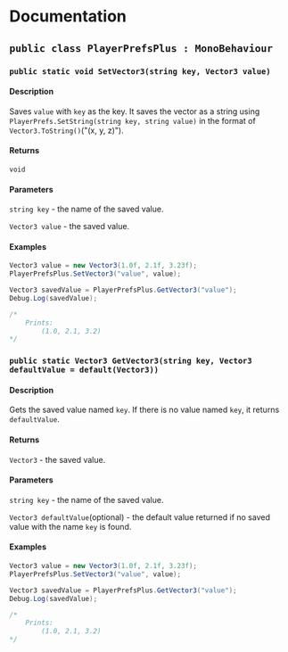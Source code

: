 # Documentation
## `public class PlayerPrefsPlus : MonoBehaviour`
### `public static void SetVector3(string key, Vector3 value)`
#### Description
Saves `value` with `key` as the key. It saves the vector as a string using `PlayerPrefs.SetString(string key, string value)` in the format of `Vector3.ToString()`("(x, y, z)").
#### Returns
`void`
#### Parameters
`string key` - the name of the saved value.

`Vector3 value` - the saved value.
#### Examples
```cs
Vector3 value = new Vector3(1.0f, 2.1f, 3.23f);
PlayerPrefsPlus.SetVector3("value", value);

Vector3 savedValue = PlayerPrefsPlus.GetVector3("value");
Debug.Log(savedValue);

/*
    Prints:
        (1.0, 2.1, 3.2)
*/
```

### `public static Vector3 GetVector3(string key, Vector3 defaultValue = default(Vector3))`
#### Description
Gets the saved value named `key`. If there is no value named `key`, it returns `defaultValue`.
#### Returns
`Vector3` - the saved value.
#### Parameters
`string key` - the name of the saved value.

`Vector3 defaultValue`(optional) - the default value returned if no saved value with the name `key` is found.
#### Examples
```cs
Vector3 value = new Vector3(1.0f, 2.1f, 3.23f);
PlayerPrefsPlus.SetVector3("value", value);

Vector3 savedValue = PlayerPrefsPlus.GetVector3("value");
Debug.Log(savedValue);

/*
    Prints:
        (1.0, 2.1, 3.2)
*/
```

